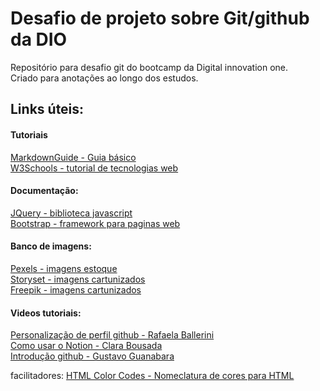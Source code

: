 # Desafio de projeto sobre Git/github da DIO
Repositório para desafio git do bootcamp da Digital innovation one.
<br>
Criado para anotações ao longo dos estudos.

## Links úteis:

#### Tutoriais
[MarkdownGuide - Guia básico](https://www.markdownguide.org/basic-syntax/)
<br>
[W3Schools - tutorial de tecnologias web](https://www.w3schools.com/)

#### Documentação:
[JQuery - biblioteca javascript](https://jqueryui.com/)
<br>
[Bootstrap -  framework para paginas web](https://getbootstrap.com/docs/5.1/examples/)

#### Banco de imagens:

[Pexels - imagens estoque](https://www.pexels.com/)
<br>
[Storyset - imagens cartunizados](https://storyset.com/)
<br>
[Freepik - imagens cartunizados](https://www.freepik.com/)


#### Videos tutoriais:
[Personalização de perfil github - Rafaela Ballerini](https://www.youtube.com/watch?v=TsaLQAetPLU)
<br>
[Como usar o Notion - Clara Bousada](https://www.youtube.com/watch?v=-y0VdsRIJUs)
<br>
[Introdução github - Gustavo Guanabara](https://www.youtube.com/watch?v=xEKo29OWILE&list=PLHz_AreHm4dm7ZULPAmadvNhH6vk9oNZA)


facilitadores:
[HTML Color Codes - Nomeclatura de cores para HTML](https://htmlcolorcodes.com/)

















